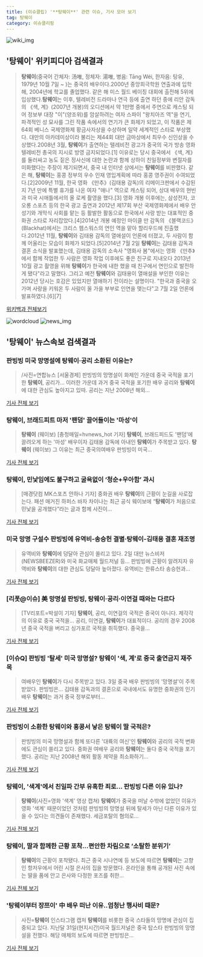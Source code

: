 ```yaml
---
title: (이슈클립) '**탕웨이**' 관련 이슈, 기사 모아 보기
tag: 탕웨이
category: 이슈클리핑
---
```

![wiki_img](https://user-images.githubusercontent.com/42597476/44503234-41136a80-a6d0-11e8-9071-6fc6418eafe4.png)
## **'**탕웨이**'** 위키피디아 검색결과
>**탕웨이**(중국어 간체자: 汤唯, 정체자: 湯唯, 병음: Tāng Wéi, 한자음: 탕유, 1979년 10월 7일 ~ )는 중국의 배우이다.2000년 중앙희극학원 연출과에 입학해, 2004년에 학교를 졸업했다. 같은 해 미스 월드 베이징 대회에 출전해 5위에 입상했다.**탕웨이**는 이후, 텔레비전 드라마나 연극 등에 출연 하던 중에 리안 감독의 《색, 계》(2007년 개봉)의 오디션에서 약 1만명 중에서 주연으로 캐스팅 되어 정보부 대장 "이"(양조위)를 암살하려는 여자 스파이 "왕치아즈 역"을 연기, 파격적인 성 묘사를 그린 작품 속에서의 연기가 큰 화제가 되었고, 이 작품은 제64회 베니스 국제영화제 황금사자상을 수상하며 일약 세계적인 스타로 부상했다. 대만의 아카데미상이라 불리는 제44회 대만 금마상에서 최우수 신인상을 수상했다.2008년 3월, **탕웨이**가 출연하는 텔레비전 광고가 중국의 국가 방송 영화 텔레비전 총국의 지시로 방영 금지되었다.[1] 이유로는 당시 중국에서 《색, 계》를 둘러싸고 농도 짙은 정사신에 대한 논란과 함께 상하이 친일정부와 변절자를 미화했다는 주장이 제기되면서, 중국 내 인터넷 상에서는 **탕웨이**를 비판했다. 같은 해, **탕웨이**는 홍콩 정부의 우수 인재 영입계획에 따라 홍콩 영주권이 수여되었다.[2]2009년 11월, 한국 영화 《만추》(김태용 감독)의 리메이크판에서 수감된 지 7년 만에 특별 휴가를 나온 여자 "애나" 역으로 캐스팅 되어, 상대 배우의 현빈과 미국 시애틀에서의 올 로케 촬영을 했다.[3] 영화 개봉 이후에는, 삼성전자, 코오롱 스포츠 등의 한국 광고 출연과 2012년 제17회 부산 국제영화제에서 배우 안성기와 개막식 사회를 맡는 등 활발한 활동으로 한국에서 사랑 받는 대표적인 중화권 스타로 자리잡았다.[4]2014년 개봉 예정인 마이클 만 감독의 《블랙코드》(Blackhat)에서는 크리스 헴스워스의 연인 역을 맡아 할리우드에 진출했다.2012년 11월, **탕웨이**와 김태용 감독의 열애설이 언론에 터졌고, 두 사람이 함께 어울리는 모습이 화제가 되었다.[5]2014년 7월 2일 **탕웨이**는 김태용 감독과 결혼 소식을 발표했는데, 김태용 감독의 소속사 "영화사 봄"에서는 영화 《만추》에서 함께 작업한 두 사람은 영화 작업 이후에도 좋은 친구로 지내오다 2013년 10월 광고 촬영을 위해 **탕웨이**가 한국에 내한 했을 때 친구에서 연인으로 발전하게 됐다"라고 말했다. 그리고 예전 **탕웨이**와 김태용이 열애설을 부인한 이유는 2012년 당시는 호감은 있었지만 열애하기 전이라는 설명이다. "한국과 중국을 오가며 사랑을 키워온 두 사람이 올 가을 부부로 인연을 맺는다"고 7월 2일 언론에 발표하였다.[6][7]

<a href="https://ko.wikipedia.org/wiki/탕웨이" target="_blank">위키백과 전체보기</a>

![wordcloud](https://s3.ap-northeast-2.amazonaws.com/lyrics101-wordcloud/2018-09-03-1535975554.png)
![news_img](https://user-images.githubusercontent.com/42597476/44507050-1206f400-a6e4-11e8-8d98-7ffbfebb353f.png)
## **'**탕웨이**'** 뉴스속보 검색결과
### 판빙빙 미국 망명설에 **탕웨이**·공리 소환된 이유는?

>/사진=연합뉴스 [서울경제] 판빙빙의 망명설이 화제인 가운데 중국 국적을 포기한 **탕웨이**, 공리가... 이러한 가운데 과거 중국 국적을 포기한 배우 공리와 **탕웨이**에 대한 관심도 높아지고 있따. 공리는 지난 2008년 해외...

<a href="http://www.sedaily.com/NewsView/1S4HRW761V" target="_blank">기사 전체 보기</a>

### **탕웨이**, 브래드피트 마저 '팬덤' 끌어들이는 '마성'이

>**탕웨이** (웨이보) [충청매일=hvnews_hot 기자] **탕웨이**, 브래드피드도 '팬덤'에 끌려오게 하는 '마성' 배우이자 김태용 감독에 아내인 **탕웨이**가 주목받고 있다. **탕웨이** (웨이보) 그 이유는 최근 중국의여배우 판빙빙이 미국...

<a href="http://www.ccdn.co.kr/news/articleView.html?idxno=538304" target="_blank">기사 전체 보기</a>

### **탕웨이**, 민낯임에도 불구하고 굴욕없이 ‘청순+우아함’ 과시

>[매경닷컴 MK스포츠 안하나 기자] 중화권 배우 **탕웨이**의 근황이 눈길을 사로잡는다. 패션 매거진 하퍼스 바자 차이나는 최근 공식 웨이보에 “**탕웨이**가 처음으로 민낯을 공개했다”라는 글과 함께 사진이...

<a href="http://sports.mk.co.kr/view.php?year=2018&no=554753" target="_blank">기사 전체 보기</a>

### 미국 망명 구설수 판빙빙에 유역비-송승헌 결별·**탕웨이**-김태용 결혼 재조명

>유역비와 **탕웨이**에 덩달아 관심이 쏠리고 있다. 2일 대만 뉴스비저(NEWSBEEZER)와 미국 화교매체 월드저널 등... 판빙빙에 근황이 알려지자 유역비와 **탕웨이**의 대한 관심도 덩달아 높아졌다. 유역비는 한류스타 송승헌과...

<a href="http://www.asiatoday.co.kr/view.php?key=20180903001846418" target="_blank">기사 전체 보기</a>

### [리폿@이슈] 美 망명설 판빙빙, **탕웨이**·공리·이연걸 때와는 다르다

>[TV리포트=박설이 기자] **탕웨이**, 공리, 이연걸의 국적은 중국이 아니다. 제각각의 이유로 중국 국적을... 공리, 이연걸, **탕웨이**가 대표적이다. 공리의 경우 2008년 중국 국적을 버리고 싱가포르 국적을 취득했다. 중국을...

<a href="http://www.tvreport.co.kr/?c=news&m=newsview&idx=1077978" target="_blank">기사 전체 보기</a>

### [이슈Q] 판빙빙 '탈세' 미국 망명설? **탕웨이** '색, 계'로 중국 출연금지 재주목

>여배우인 **탕웨이**가 다시 주목받고 있다.   3일 중국 배우 판빙빙의 '망명설'이 주목받았다.  판빙빙은... 김태용 감독과의 결혼으로 국내에서도 유명한 중화권의 인기 배우 **탕웨이**는 과거 중국 정부로부터...

<a href="http://www.sportsq.co.kr/news/articleView.html?idxno=301267" target="_blank">기사 전체 보기</a>

### 판빙빙이 소환한 **탕웨이**와 홍콩서 낳은 **탕웨이** 딸 국적은?

>판빙빙의 미국 망명설과 함께 또다른 '대륙의 여신'인 **탕웨이**와 공리의 국적 변화에도 관심이 쏠리고 있다. 중화권 여배우 공리와 **탕웨이**는 둘다 중국 국적을 포기했다. 공리는 지난 2008년 해외 활동 제약을 최소화하기...

<a href="http://news20.busan.com/controller/newsController.jsp?newsId=20180903000149" target="_blank">기사 전체 보기</a>

### **탕웨이**, '색계'에서 친일파 간부 유혹한 죄로… 판빙빙 다른 이유 있나?

>**탕웨이**(사진=영화 '색계' 영상 캡쳐) **탕웨이**가 중국을 떠날 수밖에 없었던 이유가 영화 '색계' 때문이었던 것처럼 판빙빙의 망명설 뒤에 탈세가 아닌 다른 이유가 있을 수 있다는 의견들이 존재했다.   세금포탈의 혐의로...

<a href="http://www.gnmaeil.com/news/articleView.html?idxno=381640" target="_blank">기사 전체 보기</a>

### **탕웨이**, 딸과 함께한 근황 포착…편안한 차림으로 ‘소탈한 분위기’

>**탕웨이**의 근황이 포착됐다. 최근 중국 시나연예 등 보도에 따르면 **탕웨이**는 고향인 항저우에서 어린 시절 은사의 집을 방문했다. 온라인을 통해 공개된 사진 속에는 딸을 품에 안고 은사와 다정한 포즈를 취한...

<a href="http://daily.hankooki.com/lpage/entv/201809/dh20180903165906139020.htm" target="_blank">기사 전체 보기</a>

### '**탕웨이**부터 장쯔이' 中 배우 떠난 이유..엄청난 행사비 때문?

>사진=**탕웨이** 인스타그램 캡처 **탕웨이**를 비롯한 중국 스타들의 망명에 관심이 집중되고 있다. 지난달 31일(현지시간)미국 월드저널은 중국 탑스타 판빙빙의 망명설을 전했다. 해당 매체의 보도에 따르면 판빙빙은...

<a href="http://www.gukjenews.com/news/articleView.html?idxno=985262" target="_blank">기사 전체 보기</a>


